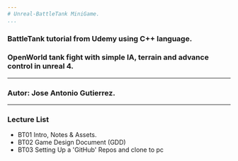 ```yaml
---
# Unreal-BattleTank MiniGame.
...
```

### BattleTank tutorial from Udemy using C++ language.
### OpenWorld tank fight with simple IA, terrain and advance control in unreal 4.
---
### Autor: Jose Antonio Gutierrez.
---

### Lecture List
* BT01 Intro, Notes & Assets.
* BT02 Game Design Document (GDD)
* BT03 Setting Up a 'GitHub' Repos and clone to pc
